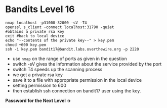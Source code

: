 # Bandits Level 16
```
nmap localhost -p31000-32000 -sV -T4
openssl s_client -connect localhost:31790 -quiet
#obtains a private rsa key
exit #back to local device
echo "--contents of the private key--" > key.pem
chmod +600 key.pem
ssh -i key.pem bandit17@bandit.labs.overthewire.org -p 2220 
```

- use `nmap` on the range of ports as given in the question
- switch -sV gives the information about the service provided by the port
- switch T4 speeds up the scanning process
- we get a private rsa key
- save it to a file with appropriate permission in the local device
- setting permission to 600
- then establish ssh connection on bandit17 user using the key.

**Password for the Next Level ->** 
